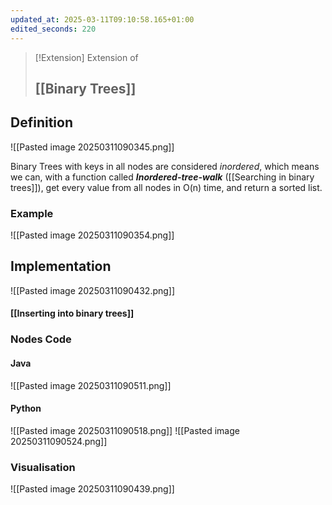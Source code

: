 ```yaml
---
updated_at: 2025-03-11T09:10:58.165+01:00
edited_seconds: 220
---
```


> [!Extension] Extension of
> ## [[Binary Trees]]

## Definition
![[Pasted image 20250311090345.png]]

Binary Trees with keys in all nodes are considered *inordered*, which means we can, with a function called ***Inordered-tree-walk*** ([[Searching in binary trees]]), get every value from all nodes in O(n) time, and return a sorted list.
### Example
![[Pasted image 20250311090354.png]]

## Implementation
![[Pasted image 20250311090432.png]]

#### [[Inserting into binary trees]]

### Nodes Code
#### Java
![[Pasted image 20250311090511.png]]
#### Python
![[Pasted image 20250311090518.png]]
![[Pasted image 20250311090524.png]]

### Visualisation
![[Pasted image 20250311090439.png]]
